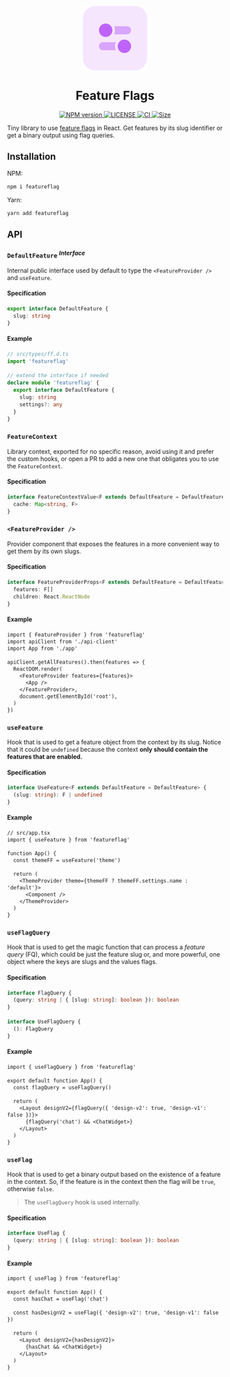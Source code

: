 <p align="center">
  <img src="./logo/256x256.png" alt="ff logo" width="150" />
</p>

<h1 align="center">
  Feature Flags
</h1>

<p align="center">
  <a href="https://npmjs.org/package/featureflag">
    <img alt="NPM version" src="https://img.shields.io/npm/v/featureflag.svg?style=for-the-badge">
  </a>
  <a href="https://github.com/rqbazan/ff">
    <img alt="LICENSE" src="https://img.shields.io/github/license/rqbazan/ff?style=for-the-badge">
  </a>
  <a href="https://github.com/rqbazan/ff/actions/workflows/main.yml">
    <img alt="CI" src="https://img.shields.io/github/workflow/status/rqbazan/ff/CI?label=CI&style=for-the-badge">
  </a>
  <a href="https://bundlephobia.com/package/featureflag">
    <img alt="Size" src="https://img.shields.io/bundlephobia/minzip/featureflag?style=for-the-badge">
  </a>
</p>

Tiny library to use [feature flags](https://martinfowler.com/articles/feature-toggles.html) in React. Get features by its slug identifier or get a binary output using flag queries.

## Installation

NPM:

```sh
npm i featureflag
```

Yarn:

```sh
yarn add featureflag
```

## API

### `DefaultFeature` <sup>_Interface_</sup>

Internal public interface used by default to type the `<FeatureProvider />` and `useFeature`.

#### Specification

```ts
export interface DefaultFeature {
  slug: string
}
```

#### Example

```ts
// src/types/ff.d.ts
import 'featureflag'

// extend the interface if needed
declare module 'featureflag' {
  export interface DefaultFeature {
    slug: string
    settings?: any
  }
}
```

### `FeatureContext`

Library context, exported for no specific reason, avoid using it and prefer the custom hooks, or open a PR to add a new one that obligates you to use the `FeatureContext`.

#### Specification

```ts
interface FeatureContextValue<F extends DefaultFeature = DefaultFeature> {
  cache: Map<string, F>
}
```

### `<FeatureProvider />`

Provider component that exposes the features in a more convenient way to get them by its own slugs.

#### Specification

```ts
interface FeatureProviderProps<F extends DefaultFeature = DefaultFeature> {
  features: F[]
  children: React.ReactNode
}
```

#### Example

```tsx
import { FeatureProvider } from 'featureflag'
import apiClient from './api-client'
import App from './app'

apiClient.getAllFeatures().then(features => {
  ReactDOM.render(
    <FeatureProvider features={features}>
      <App />
    </FeatureProvider>,
    document.getElementById('root'),
  )
})
```

### `useFeature`

Hook that is used to get a feature object from the context by its slug. Notice that it could be `undefined` because the context **only should contain the features that are enabled.**

#### Specification

```ts
interface UseFeature<F extends DefaultFeature = DefaultFeature> {
  (slug: string): F | undefined
}
```

#### Example

```tsx
// src/app.tsx
import { useFeature } from 'featureflag'

function App() {
  const themeFF = useFeature('theme')

  return (
    <ThemeProvider theme={themeFF ? themeFF.settings.name : 'default'}>
      <Component />
    </ThemeProvider>
  )
}
```

### `useFlagQuery`

Hook that is used to get the magic function that can process a _feature query_ (FQ), which could be just the feature slug or, and more powerful, one object where the keys are slugs and the values flags.

#### Specification

```ts
interface FlagQuery {
  (query: string | { [slug: string]: boolean }): boolean
}

interface UseFlagQuery {
  (): FlagQuery
}
```

#### Example

```tsx
import { useFlagQuery } from 'featureflag'

export default function App() {
  const flagQuery = useFlagQuery()

  return (
    <Layout designV2={flagQuery({ 'design-v2': true, 'design-v1': false })}>
      {flagQuery('chat') && <ChatWidget>}
    </Layout>
  )
}
```

### `useFlag`

Hook that is used to get a binary output based on the existence of a feature in the context. So, if the feature is in the context then the flag will be `true`, otherwise `false`.

> The `useFlagQuery` hook is used internally.

#### Specification

```ts
interface UseFlag {
  (query: string | { [slug: string]: boolean }): boolean
}
```

#### Example

```tsx
import { useFlag } from 'featureflag'

export default function App() {
  const hasChat = useFlag('chat')

  const hasDesignV2 = useFlag({ 'design-v2': true, 'design-v1': false })

  return (
    <Layout designV2={hasDesignV2}>
      {hasChat && <ChatWidget>}
    </Layout>
  )
}
```
